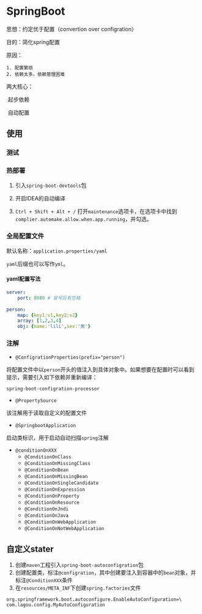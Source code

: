 

# SpringBoot 



思想：约定优于配置（convertion over configration）

目的：简化spring配置

原因：

	1. 配置繁琐
 	2. 依赖太多，依赖管理困难



两大核心：

​	起步依赖

​	自动配置





## 使用

### 测试



### 热部署

1. 引入`spring-boot-devtools`包

2. 开启IDEA的自动编译
3. `Ctrl + Shift + Alt + /` 打开`maintenance`选项卡，在选项卡中找到`complier.automake.allow.when.app.running`，并勾选。



### 全局配置文件

默认名称：`application.properties/yaml`

`yaml`后缀也可以写作`yml`。

#### yaml配置写法

```yaml
server: 
	port: 8080 # 冒号后有空格
	
person:
	map: {key1:v1,key2:v2}
	array: [1,2,3,4]
	obj: {name:'lili',sex:'男'}
```







### 注解

* `@ConfigrationProperties(prefix="person")`

将配置文件中以`person`开头的值注入到具体对象中。如果想要在配置时可以看到提示，需要引入如下依赖并重新编译：

```
spring-boot-configration-processor
```

* `@PropertySource`

该注解用于读取自定义的配置文件

* `@SpringbootApplication`

启动类标识，用于启动自动扫描`spring`注解



* `@conditionOnXXX`
  * `@ConditionOnClass`
  * `@ConditionOnMissingClass`
  * `@ConditionOnBean`
  * `@ConditionOnMissingBean`
  * `@ConditionOnSingleCandidate`
  * `@ConditionOnExpression`
  * `@ConditionOnProperty`
  * `@ConditionOnResource`
  * `@ConditionOnJndi`
  * `@ConditionOnJava`
  * `@ConditionOnWebApplication`
  * `@ConditionOnNotWebApplication`



## 自定义stater

1. 创建`maven`工程引入`spring-boot-autoconfigration`包
2. 创建配置类，标注`@configration`，其中创建要注入到容器中的`bean`对象，并标注`@ConditionXXX`条件
3. 在`resources/META_INF`下创建`spring.factories`文件

```properties
org.springframework.boot.autoconfigure.EnableAutoConfiguration=\ com.lagou.config.MyAutoConfiguration

```






